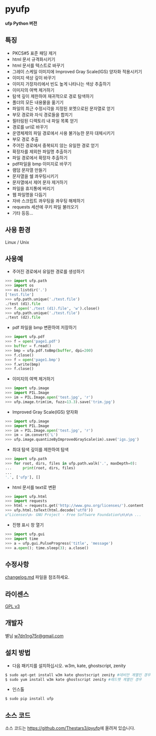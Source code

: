 pyufp
=============
**ufp Python 버전**

## 특징

* PKCS#5 표준 패딩 제거
* html 문서 규격화시키기
* html 문서를 텍스트로 바꾸기
* 그레이 스케일 이미지에 Improved Gray Scale(IGS) 양자화 적용시키기
* 이미지 색상 깊이 바꾸기
* 이미지 가장자리에서 빈도 높게 나타나는 색상 추출하기
* 이미지의 여백 제거하기
* 탐색 깊이 제한하여 재귀적으로 경로 탐색하기
* 폴더의 모든 내용물을 옮기기
* 파일의 최근 수정시각을 지정된 포멧으로된 문자열로 얻기
* 부모 경로와 자식 경로들을 합치기
* 필터링된 디렉토리 내 파일 목록 얻기
* 경로를 url로 바꾸기
* 운영체제의 파일 경로에서 사용 불가능한 문자 대체시키기
* 부모 경로 추출
* 주어진 경로에서 중복되지 않는 유일한 경로 얻기
* 확장자를 제외한 파일명 추출하기
* 파일 경로에서 확장자 추출하기
* pdf파일을 bmp 이미지로 바꾸기
* 램덤 문자열 만들기
* 문자열을 쉘 콰우팅시키기
* 문자열에서 제어 문자 제거하기
* 파일을 휴지통에 버리기
* 웹 파일명을 다듬기
* 자바 스크립트 콰우팅을 콰우팅 해제하기
* requests 세션에 쿠키 파일 불러오기
* 기타 등등...

## 사용 환경

Linux / Unix

## 사용예

- 주어진 경로에서 유일한 경로를 생성하기
```python
>>> import ufp.path
>>> import os
>>> os.listdir('.')
['test.file']
>>> ufp.path.unique('./test.file')
./test (d1).file
>>> f.open('./test (d1).file', 'w').close()
>>> ufp.path.unique('./test.file')
./test (d2).file
```

- pdf 파일을 bmp 변환하여 저장하기
```python
>>> import ufp.pdf
>>> f = open('page1.pdf')
>>> buffer = f.read()
>>> bmp = ufp.pdf.toBmp(buffer, dpi=200)
>>> f.close()
>>> f = open('page1.bmp')
>>> f.write(bmp)
>>> f.close()
```
	
- 이미지의 여백 제거하기
```python
>>> import ufp.image
>>> import PIL.Image
>>> im = PIL.Image.open('test.jpg', 'r')
>>> ufp.image.trim(im, fuzz=13.3).save('trim.jpg')
```
	
- Improved Gray Scale(IGS) 양자화
```python
>>> import ufp.image
>>> import PIL.Image
>>> im = PIL.Image.open('test.jpg', 'r')
>>> im = im.convert('L')
>>> ufp.image.quantizeByImprovedGrayScale(im).save('igs.jpg')
```
	
- 최대 탐색 깊이를 제한하여 탐색
```python
>>> import ufp.path
>>> for root, dirs, files in ufp.path.walk('.', maxDepth=0):
...		print(root, dirs, files)
...		
'.', ['ufp'], []
```
	
- html 문서를 text로 변환
```python
>>> import ufp.html
>>> import requests
>>> html = requests.get('http://www.gnu.org/licenses/').content
>>> ufp.html.toText(html.decode('utf8'))
u"Licenses\n- GNU Project - Free Software Foundation\n\n\n ...
```

- 진행 표시 창 열기
```python
>>> import ufp.gui
>>> import time
>>> a = ufp.gui.PulseProgress('title', 'message')
>>> a.open(); time.sleep(3); a.close()
```
	
## 수정사항

[changelog.md](changelog.md) 파일을 참조하세요.

## 라이센스

[GPL v3](COPYING)

## 개발자

별님 <w7dn1ng75r@gmail.com>

## 설치 방법

- 다음 패키지를 설치하십시오. w3m, kate, ghostscript, zenity
```sh
$ sudo apt-get install w3m kate ghostscript zenity #데비안 계열인 경우
$ sudo yum install w3m kate ghostscript zenity #레드헷 계열인 경우
```

- 인스톨
```sh
$ sudo pip install ufp
```

## 소스 코드

소스 코드는 <https://github.com/Thestars3/pyufp>에 올려져 있습니다.
